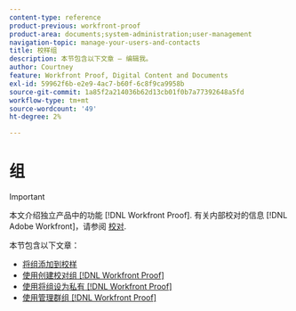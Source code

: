 ```yaml
---
content-type: reference
product-previous: workfront-proof
product-area: documents;system-administration;user-management
navigation-topic: manage-your-users-and-contacts
title: 校样组
description: 本节包含以下文章 — 编辑我。
author: Courtney
feature: Workfront Proof, Digital Content and Documents
exl-id: 59962f6b-e2e9-4ac7-b60f-6c8f9ca9958b
source-git-commit: 1a85f2a214036b62d13cb01f0b7a77392648a5fd
workflow-type: tm+mt
source-wordcount: '49'
ht-degree: 2%

---
```


# 组

>[!IMPORTANT]
>
>本文介绍独立产品中的功能 [!DNL Workfront Proof]. 有关内部校对的信息 [!DNL Adobe Workfront]，请参阅 [校对](../../../review-and-approve-work/proofing/proofing.md).

本节包含以下文章：

* [将组添加到校样](../../../workfront-proof/wp-mnguserscontacts/groups/add-groups.md)
* [使用创建校对组 [!DNL Workfront Proof]](../../../workfront-proof/wp-mnguserscontacts/groups/create-proofing-groups.md)
* [使用将组设为私有 [!DNL Workfront Proof]](../../../workfront-proof/wp-mnguserscontacts/groups/make-groups-private.md)
* [使用管理群组 [!DNL Workfront Proof]](../../../workfront-proof/wp-mnguserscontacts/groups/manage-groups.md)
